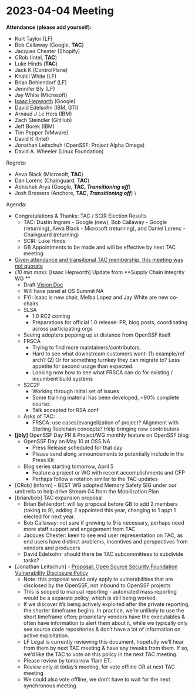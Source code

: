 # **2023-04-04 Meeting**
**Attendance (please add yourself):**



* Kurt Taylor (LF)
* Bob Callaway (Google, **TAC**)
* Jacques Chester (Shopify)
* CRob (Intel, **TAC**)
* Luke Hinds (**TAC**)
* Jack K (ControlPlane)
* Khahil White (LF)
* Brian Behlendorf (LF)
* Jennifer Bly (LF)
* Jay White (Microsoft)
* [Isaac Hepworth](mailto:isaach@google.com) (Google)
* David Edelsohn (IBM, GTI)
* Arnaud J Le Hors (IBM)
* Zach Steindler (GitHub)
* Jeff Borek (IBM)
* Tim Pepper (VMware)
* David K (Intel)
* Jonathan Leitschuh (OpenSSF: Project Alpha Omega)
* David A. Wheeler (Linux Foundation)

Regrets:



* Aeva Black (Microsoft, **TAC**)
* Dan Lorenc (Chainguard, **TAC**)
* Abhishek Arya (Google, **TAC, _Transitioning off_**)
* Josh Bressers (Anchore, **TAC, _Transitioning off_**) \


Agenda:



* Congratulations & Thanks: TAC / SCIR Election Results
    * TAC: Dustin Ingram - Google (new), Bob Callaway - Google (returning), Aeva Black - Microsoft (returning), and Daniel Lorenc - Chainguard (returning)
    * SCIR: Luke Hinds
    * GB Appointments to be made and will be effective by next TAC meeting
* <span style="text-decoration:underline;">Given attendance and transitional TAC membership, this meeting was not quorate</span>
* (_10 min max_): [Isaac Hepworth] Update from **Supply Chain Integrity WG **
    * Draft [Vision Doc](https://docs.google.com/document/d/1SuJHaCr89Ih6TFvAIH2WM5M4_MlXwM8mqHynUBuungE/edit?resourcekey=0-wg-QROzZFa4Ju_uN_wOBNQ)
    * Will have panel at OS Summit NA
    * FYI: Isaac is new chair, Melba Lopez and Jay White are new co-chairs
    * SLSA 
        * 1.0 RC2 coming
        * Preparations for official 1.0 release: PR, blog posts, coordinating across participating orgs
    * Seeing adopters popping up at distance from OpenSSF itself
    * FRSCA 
        * Trying to find more maintainers/contributors. 
        * Hard to see what downstream customers want: (1) example/ref arch? (2) Or for something turnkey they can migrate to? Less appetite for second usage than expected. 
        * Looking now how to see what FRSCA can do for existing / incumbent build systems
    * S2C2F
        * Working through initial set of issues
        * Some training material has been developed, ~90% complete course. 
        * Talk accepted for RSA conf
    * Asks of TAC:
        * FRSCA: use cases/evangelization of project? Alignment with Sterling Toolchain concepts? Help bringing new contributors 
* **[jbly]** OpenSSF Day PR & Project/WG monthly feature on OpenSSF blog
    * OpenSSF Day on May 10 at OSS NA
        * Press Release scheduled for that day
        * Please send along announcements to potentially include in the Press Kit
    * Blog series starting tomorrow, April 5
        * Feature a project or WG with recent accomplishments and CFP
        * Perhaps follow a rotation similar to the TAC updates 
* [CRob] (inform) - BEST WG adopted Memory Safety SIG under our umbrella to help drive Stream 04 from the Mobilization Plan
* [brian/bob] TAC expansion proposal
    * Brian Behlendorf: will lay proposal before GB to add 2 members (taking to 9), adding 2 appointed this year, changing to 1 appt 1 elected for next year.
    * Bob Callaway: not sure if growing to 9 is necessary, perhaps need more staff support and engagement from TAC
    * Jacques Chester: keen to see end user representation on TAC, as end users have distinct problems, incentives and perspectives from vendors and producers
    * David Edelsohn: should there be TAC subcommittees to subdivide tasks?
* [Jonathan Leitschuh] - [Proposal: Open Source Security Foundation Vulnerability Disclosure Policy](https://docs.google.com/document/d/1W2Xfw9i5pSA-0XbIw3a4kcW2o4PByxDbjcnWe9mlQwA/edit#heading=h.3fukntovbf8q)
    * Note: this proposal would only apply to vulnerabilities that are disclosed by the OpenSSF, not inbound to OpenSSF projects
    * This is scoped to manual reporting - automated mass reporting would be a separate policy, which is still being worked.
    * If we discover it’s being actively exploited after the private reporting, the shorter timeframe begins. In practice, we’re unlikely to use the short timeframe often; proprietary vendors have the executables & often have information to alert them about it, while we typically only see source code repositories & don’t have a lot of information on active exploitation.
    * LF Legal is currently reviewing this document, hopefully we’ll hear from them by next TAC meeting & have any tweaks from them. If so, we’d like the TAC to vote on this policy in the next TAC meeting.
    * Please review by tomorrow 11am ET.
    * Review only at today’s meeting, for vote offline OR at next TAC meeting
    * We could also vote offline, we don’t have to wait for the next synchronous meeting


